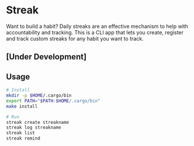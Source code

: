 # Streak

Want to build a habit? Daily streaks are an effective mechanism
to help with accountability and tracking. This is a CLI app that
lets you create, register and track custom streaks for any habit
you want to track.

## [Under Development]

## Usage

```bash
# Install
mkdir -p $HOME/.cargo/bin
export PATH="$PATH:$HOME/.cargo/bin"
make install

# Run
streak create streakname
streak log streakname
streak list
streak remind
```
